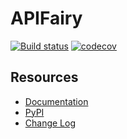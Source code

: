 # APIFairy

[![Build status](https://github.com/miguelgrinberg/apifairy/workflows/build/badge.svg)](https://github.com/miguelgrinberg/apifairy/actions) [![codecov](https://codecov.io/gh/miguelgrinberg/apifairy/branch/main/graph/badge.svg)](https://codecov.io/gh/miguelgrinberg/APIFairy)

Resources
---------

- [Documentation](http://apifairy.readthedocs.io/en/latest/)
- [PyPI](https://pypi.python.org/pypi/APIFairy)
- [Change Log](https://github.com/miguelgrinberg/APIFairy/blob/main/CHANGES.md)
